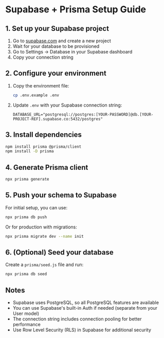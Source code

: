 # Supabase + Prisma Setup Guide

## 1. Set up your Supabase project

1. Go to [supabase.com](https://supabase.com) and create a new project
2. Wait for your database to be provisioned
3. Go to Settings → Database in your Supabase dashboard
4. Copy your connection string

## 2. Configure your environment

1. Copy the environment file:

   ```bash
   cp .env.example .env
   ```

2. Update `.env` with your Supabase connection string:
   ```
   DATABASE_URL="postgresql://postgres:[YOUR-PASSWORD]@db.[YOUR-PROJECT-REF].supabase.co:5432/postgres"
   ```

## 3. Install dependencies

```bash
npm install prisma @prisma/client
npm install -D prisma
```

## 4. Generate Prisma client

```bash
npx prisma generate
```

## 5. Push your schema to Supabase

For initial setup, you can use:

```bash
npx prisma db push
```

Or for production with migrations:

```bash
npx prisma migrate dev --name init
```

## 6. (Optional) Seed your database

Create a `prisma/seed.js` file and run:

```bash
npx prisma db seed
```

## Notes

- Supabase uses PostgreSQL, so all PostgreSQL features are available
- You can use Supabase's built-in Auth if needed (separate from your User model)
- The connection string includes connection pooling for better performance
- Use Row Level Security (RLS) in Supabase for additional security
